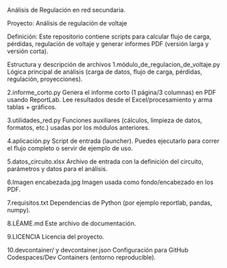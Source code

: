 Análisis de Regulación en red secundaria. 

Proyecto: Análisis de regulación de voltaje

Definición: 
Este repositorio contiene scripts para calcular flujo de carga, pérdidas, regulación de voltaje y generar informes PDF (versión larga y versión corta).

Estructura y descripción de archivos
1.módulo_de_regulacion_de_voltaje.py
  Lógica principal de análisis (carga de datos, flujo de carga, pérdidas, regulación, proyecciones).

2.informe_corto.py
  Genera el informe corto (1 página/3 columnas) en PDF usando ReportLab.
  Lee resultados desde el Excel/procesamiento y arma tablas + gráficos.

3.utilidades_red.py
  Funciones auxiliares (cálculos, limpieza de datos, formatos, etc.) usadas por los módulos anteriores.

4.aplicación.py
  Script de entrada (launcher). Puedes ejecutarlo para correr el flujo completo o servir de ejemplo de uso.

5.datos_circuito.xlsx
  Archivo de entrada con la definición del circuito, parámetros y datos para el análisis.

6.Imagen encabezada.jpg
  Imagen usada como fondo/encabezado en los PDF.

7.requisitos.txt
  Dependencias de Python (por ejemplo reportlab, pandas, numpy).

8.LÉAME.md
  Este archivo de documentación.

9.LICENCIA
  Licencia del proyecto.

10.devcontainer/ y devcontainer.json
  Configuración para GitHub Codespaces/Dev Containers (entorno reproducible).

